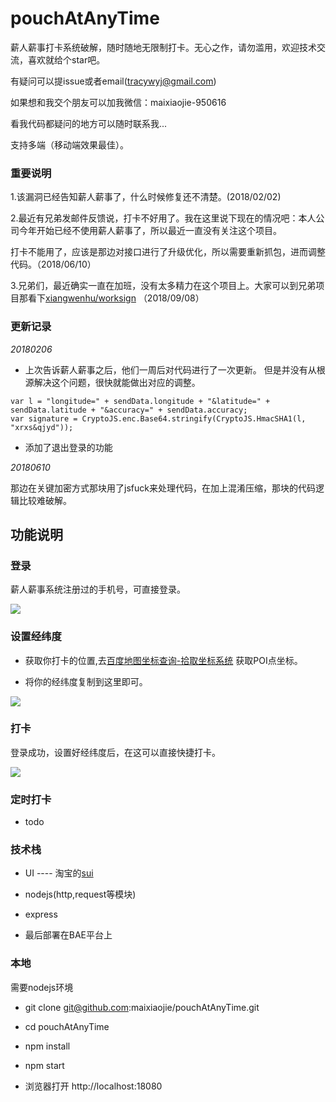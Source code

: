 # pouchAtAnyTime

薪人薪事打卡系统破解，随时随地无限制打卡。无心之作，请勿滥用，欢迎技术交流，喜欢就给个star吧。

 有疑问可以提issue或者email(tracywyj@gmail.com)
 
 如果想和我交个朋友可以加我微信：maixiaojie-950616
 
 看我代码都疑问的地方可以随时联系我...

支持多端（移动端效果最佳）。

### 重要说明

1.该漏洞已经告知薪人薪事了，什么时候修复还不清楚。(2018/02/02)

2.最近有兄弟发邮件反馈说，打卡不好用了。我在这里说下现在的情况吧：本人公司今年开始已经不使用薪人薪事了，所以最近一直没有关注这个项目。

打卡不能用了，应该是那边对接口进行了升级优化，所以需要重新抓包，进而调整代码。（2018/06/10）

3.兄弟们，最近确实一直在加班，没有太多精力在这个项目上。大家可以到兄弟项目那看下[xiangwenhu/worksign](https://github.com/xiangwenhu/worksign) （2018/09/08）

### 更新记录

*20180206*
- 上次告诉薪人薪事之后，他们一周后对代码进行了一次更新。
但是并没有从根源解决这个问题，很快就能做出对应的调整。

```
var l = "longitude=" + sendData.longitude + "&latitude=" + sendData.latitude + "&accuracy=" + sendData.accuracy;
var signature = CryptoJS.enc.Base64.stringify(CryptoJS.HmacSHA1(l, "xrxs&qjyd"));
```

- 添加了退出登录的功能

*20180610*

那边在关键加密方式那块用了jsfuck来处理代码，在加上混淆压缩，那块的代码逻辑比较难破解。


## 功能说明

### 登录

薪人薪事系统注册过的手机号，可直接登录。

![](preview/login.png)

### 设置经纬度

- 获取你打卡的位置,去[百度地图坐标查询-拾取坐标系统](http://api.map.baidu.com/lbsapi/getpoint/index.html) 获取POI点坐标。

- 将你的经纬度复制到这里即可。

![](preview/setting.png)

### 打卡

登录成功，设置好经纬度后，在这可以直接快捷打卡。

![](preview/card.png)

### 定时打卡

- todo

### 技术栈

- UI ---- 淘宝的[sui](http://m.sui.taobao.org/components/)

- nodejs(http,request等模块)

- express

- 最后部署在BAE平台上

### 本地

需要nodejs环境

- git clone git@github.com:maixiaojie/pouchAtAnyTime.git

- cd pouchAtAnyTime

- npm install

- npm start

- 浏览器打开 http://localhost:18080






















